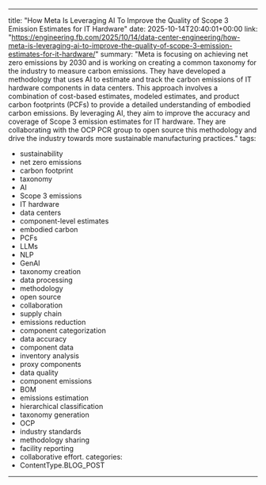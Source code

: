 
---
title: "How Meta Is Leveraging AI To Improve the Quality of Scope 3 Emission Estimates for IT Hardware"
date: 2025-10-14T20:40:01+00:00
link: "https://engineering.fb.com/2025/10/14/data-center-engineering/how-meta-is-leveraging-ai-to-improve-the-quality-of-scope-3-emission-estimates-for-it-hardware/"
summary: "Meta is focusing on achieving net zero emissions by 2030 and is working on creating a common taxonomy for the industry to measure carbon emissions. They have developed a methodology that uses AI to estimate and track the carbon emissions of IT hardware components in data centers. This approach involves a combination of cost-based estimates, modeled estimates, and product carbon footprints (PCFs) to provide a detailed understanding of embodied carbon emissions. By leveraging AI, they aim to improve the accuracy and coverage of Scope 3 emission estimates for IT hardware. They are collaborating with the OCP PCR group to open source this methodology and drive the industry towards more sustainable manufacturing practices."
tags:
  - sustainability
  - net zero emissions
  - carbon footprint
  - taxonomy
  - AI
  - Scope 3 emissions
  - IT hardware
  - data centers
  - component-level estimates
  - embodied carbon
  - PCFs
  - LLMs
  - NLP
  - GenAI
  - taxonomy creation
  - data processing
  - methodology
  - open source
  - collaboration
  - supply chain
  - emissions reduction
  - component categorization
  - data accuracy
  - component data
  - inventory analysis
  - proxy components
  - data quality
  - component emissions
  - BOM
  - emissions estimation
  - hierarchical classification
  - taxonomy generation
  - OCP
  - industry standards
  - methodology sharing
  - facility reporting
  - collaborative effort.
categories:
  - ContentType.BLOG_POST
---

